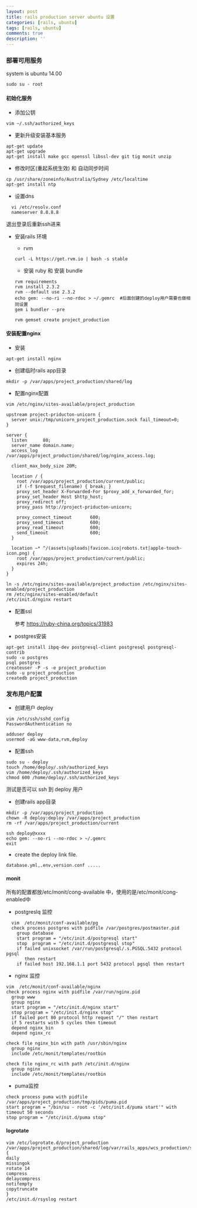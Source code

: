 ```yaml
---
layout: post
title: rails production server ubuntu 设置
categories: [rails, ubuntu]
tags: [rails, ubuntu]
comments: true
description: ''
---
```



### 部署可用服务

system is ubuntu 14.00

`sudo su - root`

#### 初始化服务
  * 添加公钥

  `vim ~/.ssh/authorized_keys`

  * 更新升级安装基本服务

  ~~~
  apt-get update
  apt-get upgrade
  apt-get install make gcc openssl libssl-dev git tig monit unzip
  ~~~

  * 修改时区(重起系统生效) 和 自动同步时间

  ~~~
  cp /usr/share/zoneinfo/Australia/Sydney /etc/localtime
  apt-get install ntp
  ~~~


  * 设置dns

  ~~~
    vi /etc/resolv.conf
    nameserver 8.8.8.8
  ~~~

  退出登录后重新ssh进来

  * 安装rails 环境

    * rvm

    ~~~
    curl -L https://get.rvm.io | bash -s stable
    ~~~

    * 安装 ruby 和 安装 bundle

    ~~~
    rvm requirements
    rvm install 2.3.2
    rvm --default use 2.3.2
    echo gem: --no-ri --no-rdoc > ~/.gemrc  #后面创建的deploy用户需要也做相同设置
    gem i bundler --pre

    rvm gemset create project_production
    ~~~

#### 安装配置nginx

  * 安装

  ~~~
  apt-get install nginx
  ~~~

  * 创建临时rails app目录

  ~~~
  mkdir -p /var/apps/project_production/shared/log
  ~~~

  * 配置nginx配置

  ~~~
  vim /etc/nginx/sites-available/project_production

  upstream project-priducton-unicorn {
    server unix:/tmp/unicorn_project_production.sock fail_timeout=0;
  }

  server {
    listen      80;
    server_name domain.name;
    access_log  /var/apps/project_production/shared/log/nginx_access.log;

    client_max_body_size 20M;

    location / {
      root /var/apps/project_production/current/public;
      if (-f $request_filename) { break; }
      proxy_set_header X-Forwarded-For $proxy_add_x_forwarded_for;
      proxy_set_header Host $http_host;
      proxy_redirect off;
      proxy_pass http://project-priducton-unicorn;

      proxy_connect_timeout       600;
      proxy_send_timeout          600;
      proxy_read_timeout          600;
      send_timeout                600;
    }

    location ~* ^/(assets|uploads|favicon.ico|robots.txt|apple-touch-icon.png) {
      root /var/apps/project_production/current/public;
      expires 24h;
    }
  }

  ln -s /etc/nginx/sites-available/project_production /etc/nginx/sites-enabled/project_production
  rm /etc/nginx/sites-enabled/default
  /etc/init.d/nginx restart
  ~~~

  * 配置ssl

    参考 https://ruby-china.org/topics/31983

  * postgres安装

  ~~~
  apt-get install ibpq-dev postgresql-client postgresql postgresql-contrib
  sudo -u postgres
  psql postgres
  createuser -P -s -e project_production
  sudo -u project_production
  createdb project_production
  ~~~

### 发布用户配置

  * 创建用户 deploy

  ~~~
  vim /etc/ssh/sshd_config
  PasswordAuthentication no

  adduser deploy
  usermod -aG www-data,rvm,deploy
  ~~~

  * 配置ssh

  ~~~
  sudo su - deploy
  touch /home/deploy/.ssh/authorized_keys
  vim /home/deploy/.ssh/authorized_keys
  chmod 600 /home/deploy/.ssh/authorized_keys
  ~~~
  测试是否可以 ssh 到 deploy 用户


  * 创建rails app目录

  ~~~
  mkdir -p /var/apps/project_production
  chown -R deploy:deploy /var/apps/project_production
  rm -rf /var/apps/project_production/current

  ssh deploy@xxxx
  echo gem: --no-ri --no-rdoc > ~/.gemrc
  exit
  ~~~

  * create the deploy link file.

  `database.yml,.env,version.conf ..... `

#### monit
  所有的配置都放/etc/monit/cong-available 中，使用的是/etc/monit/cong-enabled中
  * postgreslq 监控

  ~~~
    vim  /etc/monit/conf-available/pg
    check process postgres with pidfile /var/postgres/postmaster.pid
      group database
      start program = "/etc/init.d/postgresql start"
      stop  program = "/etc/init.d/postgresql stop"
      if failed unixsocket /var/run/postgresql/.s.PGSQL.5432 protocol pgsql
         then restart
      if failed host 192.168.1.1 port 5432 protocol pgsql then restart
  ~~~

  * nginx 监控

  ~~~
  vim  /etc/monit/conf-available/nginx
  check process nginx with pidfile /var/run/nginx.pid
    group www
    group nginx
    start program = "/etc/init.d/nginx start"
    stop program = "/etc/init.d/nginx stop"
    if failed port 80 protocol http request "/" then restart
    if 5 restarts with 5 cycles then timeout
    depend nginx_bin
    depend nginx_rc

  check file nginx_bin with path /usr/sbin/nginx
    group nginx
    include /etc/monit/templates/rootbin

  check file nginx_rc with path /etc/init.d/nginx
    group nginx
    include /etc/monit/templates/rootbin
  ~~~

  * puma监控

  ~~~
  check process puma with pidfile /var/apps/project_production/tmp/pids/puma.pid
  start program = "/bin/su - root -c '/etc/init.d/puma start'" with timeout 50 seconds
  stop program = "/etc/init.d/puma stop"
  ~~~


#### logrotate

  ~~~
  vim /etc/logrotate.d/project_production
  /var/apps/project_production/shared/log/var/rails_apps/wcs_production/shared/log/*.log {
  daily
  missingok
  rotate 14
  compress
  delaycompress
  notifempty
  copytruncate
  }
  /etc/init.d/rsyslog restart
  ~~~
